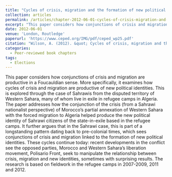 ```yaml
---
title: "Cycles of crisis, migration and the formation of new political identities in Western Sahara."
collection: articles
permalink: /articles/chapter-2012-06-01-cycles-of-crisis-migration-and-the-formation-of-new-political-identities-in-western-sahara
excerpt: "This paper considers how conjunctions of crisis and migration are productive in a Foucauldian sense."
date: 2012-06-01
venue: 'London, Routledge'
paperurl: 'https://www.ceped.org/IMG/pdf/ceped_wp25.pdf'
citation: "Wilson, A. (2012). &quot; Cycles of crisis, migration and the formation of new political identities in Western Sahara. &quot; In Pérouse de Montclos et al. (eds) <i> Crises et migrations dans les pays du sud (Paris, L'Harmattan), pp. 79-105. (available as a working paper) .   </i>."
categories:
  - Peer-reviewed book chapters
tags:
  - Elections
---
```


This paper considers how conjunctions of crisis and migration are productive in a Foucauldian sense. More specifically, it examines how cycles of crisis and migration are productive of new political identities. This is explored through the case of Sahrawis from the disputed territory of Western Sahara, many of whom live in exile in refugee camps in Algeria. The paper addresses how the conjunction of the crisis (from a Sahrawi nationalist perspective) of Morocco’s partial annexation of Western Sahara with the forced migration to Algeria helped produce the new political identity of Sahrawi citizens of the state-in-exile based in the refugee camps. It further argues that in the Sahrawi case, this is part of a longstanding pattern dating back to pre-colonial times, which sees conjunctions of crisis and migration linked to the formation of new political identities. These cycles continue today: recent developments in the conflict see the opposed parties, Morocco and Western Sahara’s liberation movement, Polisario Front, seek to manipulate the relationship between crisis, migration and new identities, sometimes with surprising results. The research is based on fieldwork in the refugee camps in 2007-2009, 2011 and 2012.
